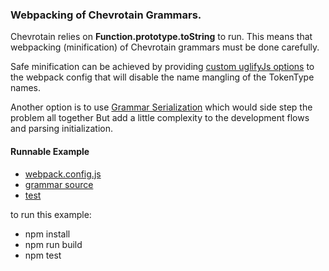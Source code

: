 ### Webpacking of Chevrotain Grammars.

Chevrotain relies on **Function.prototype.toString** to run. This means that webpacking (minification) of Chevrotain grammars must be done carefully.

Safe minification can be achieved by providing [custom uglifyJs options](https://webpack.js.org/configuration/optimization/#optimization-minimizer) to the webpack config
that will disable the name mangling of the TokenType names.

Another option is to use [Grammar Serialization](../parser/serialized_grammar) which would side step the problem all together
But add a little complexity to the development flows and parsing initialization.

#### Runnable Example

-   [webpack.config.js](webpack.config.js)
-   [grammar source](./src/our_grammar.js)
-   [test](./test/webpack_spec.js)

to run this example:

-   npm install
-   npm run build
-   npm test

